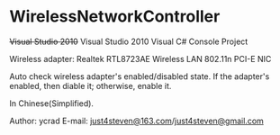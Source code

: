 WirelessNetworkController
=========================

<s>Visual Studio 2010</s>
Visual Studio 2010</b>
Visual C# Console Project</b>

Wireless adapter: Realtek RTL8723AE Wireless LAN 802.11n PCI-E NIC</b>

Auto check wireless adapter's enabled/disabled state.</b>
If the adapter's enabled, then diable it; otherwise, enable it.</b>

In Chinese(Simplified).</b>

Author:	ycrad</b>
E-mail:	just4steven@163.com/just4steven@gmail.com
